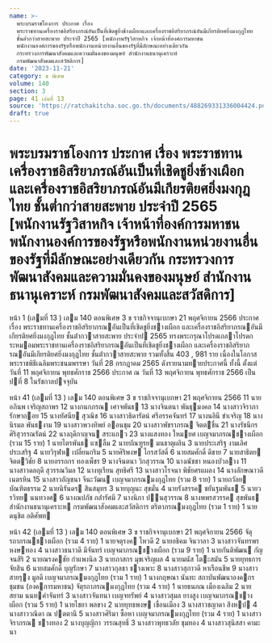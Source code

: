 ```yaml
---
name: >-
  พระบรมราชโองการ ประกาศ เรื่อง
  พระราชทานเครื่องราชอิสริยาภรณ์อันเป็นที่เชิดชูยิ่งช้างเผือกและเครื่องราชอิสริยาภรณ์อันมีเกียรติยศยิ่งมงกุฎไทย
  ชั้นต่ำกว่าสายสะพาย ประจำปี 2565 [พนักงานรัฐวิสาหกิจ เจ้าหน้าที่องค์การมหาชน
  พนักงานองค์การของรัฐหรือพนักงานหน่วยงานอื่นของรัฐที่มีลักษณะอย่างเดียวกัน
  กระทรวงการพัฒนาสังคมและความมั่นคงของมนุษย์ สำนักงานธนานุเคราะห์
  กรมพัฒนาสังคมและสวัสดิการ]
date: '2023-11-21'
category: ข พิเศษ
volume: 140
section: 3
page: 41 เล่มที่ 13
source: 'https://ratchakitcha.soc.go.th/documents/488269331336004424.pdf'
draft: true
---
```


# พระบรมราชโองการ ประกาศ เรื่อง พระราชทานเครื่องราชอิสริยาภรณ์อันเป็นที่เชิดชูยิ่งช้างเผือกและเครื่องราชอิสริยาภรณ์อันมีเกียรติยศยิ่งมงกุฎไทย ชั้นต่ำกว่าสายสะพาย ประจำปี 2565 [พนักงานรัฐวิสาหกิจ เจ้าหน้าที่องค์การมหาชน พนักงานองค์การของรัฐหรือพนักงานหน่วยงานอื่นของรัฐที่มีลักษณะอย่างเดียวกัน กระทรวงการพัฒนาสังคมและความมั่นคงของมนุษย์ สำนักงานธนานุเคราะห์ กรมพัฒนาสังคมและสวัสดิการ]

หน้า 1 (เลมที่ 13 ) เลม 140 ตอนพิเศษ 3 ข ราชกิจจานุเบกษา 21 พฤศจิกายน 2566 ประกาศ เรื่อง พระราชทานเครื่องราชอิสริยาภรณอันเป็นที่เชิดชูยิ่งชางเผือก และเครื่องราชอิสริยาภรณอันมีเกียรติยศยิ่งมงกุฎไทย ชั้นต่ํากวาสายสะพาย ประจําป 2565 ทรงพระกรุณาโปรดเกลาโปรดกระหมอมพระราชทานเครื่องราชอิสริยาภรณอันเป็นที่เชิดชูยิ่งชางเผือก และเครื่องราชอิสริยาภรณอันมีเกียรติยศยิ่งมงกุฎไทย ชั้นต่ํากวาสายสะพาย รวมทั้งสิ้น 403 , 981 ราย เนื่องในโอกาสพระราชพิธีเฉลิมพระชนมพรรษา วันที่ 28 กรกฎาคม 2565 ดังรายนามทายประกาศนี้ ทั้งนี้ ตั้งแต่วันที่ 11 พฤศจิกายน พุทธศักราช 2566 ประกาศ ณ วันที่ 13 พฤศจิกายน พุทธศักราช 2566 เป็นปที่ 8 ในรัชกาลปจจุบัน

หน้า 41 (เลมที่ 13 ) เลม 140 ตอนพิเศษ 3 ข ราชกิจจานุเบกษา 21 พฤศจิกายน 2566 11 นายอภินพ เจริญสถาพร 12 นางกนกภรณ เศาจพันธ 13 นางจินตนา พันธุมงคล 14 นางสาวจิราภา รักษาถอย 15 นางทัศนีย สุวณิช 16 นางสาวธิดารัตน์ ศรีอรรคจันทร์ 17 นางนลินี ขําเจริญ 18 นางนิรมล พันธงาม 19 นางสาวพวงทิพย์ ออนชุม 20 นางสาวพัชราภรณ จิตตชื่น 21 นางรัชนีกร ศิริสุวรรณรัตน์ 22 นางฤดีกาญจน สระแกว 23 นางแสงทอง ใหมยศ เบญจมาภรณชางเผือก (รวม 15 ราย) 1 นายไตรพันธ แซลิ้ม 2 นายบัณฑูรย มนธาตุผลิน 3 นายประเสริฐ งามเลิศประเสริฐ 4 นายวิรุฬห เปลี่ยนกริม 5 นายศิริพงษ ไกรสวัสดิ์ 6 นายสมศักดิ์ ดีขาย 7 นายสาธิตย จิตตวิชัย 8 นายอรรถกร ทองเพ็ชร 9 นางจินตนา วิกสุวรรณ 10 นางณัชชา หนองบัวลาง 11 นางสาวดลฤดี สุวรรณวิมล 12 นางทุเรียน สุทธิศรี 13 นางสาวโรจนา พิชัยศรแผลง 14 นางลักษณาวดี เนตรหิน 15 นางสาวอัญชนา จีนะวัฒน เบญจมาภรณมงกุฎไทย (รวม 8 ราย) 1 นายถวัลย บัณฑิตธรรม 2 นายนิรันดร สินสมุทร 3 นายบุญนะ สุขมั่น 4 นายรังสรรค ชยันฐมพันธ 5 นายวรวิทย นนทวงศ 6 นางณปภัช กล่ํารัศมี 7 นางนิภา ปนสุวรรณ 8 นางพพรสวรรค สุขพันธ สํานักงานธนานุเคราะห กรมพัฒนาสังคมและสวัสดิการ ตริตาภรณมงกุฎไทย (รวม 1 ราย) 1 นายดนุชิต อติศัพท

หน้า 42 (เลมที่ 13 ) เลม 140 ตอนพิเศษ 3 ข ราชกิจจานุเบกษา 21 พฤศจิกายน 2566 จัตุรถาภรณชางเผือก (รวม 4 ราย) 1 นายจตุรงค ไหวดี 2 นายอธิคม จินวาลา 3 นางสาวจันทรพร หงษทอง 4 นางสาวธนาวดี มีจันทร์ เบญจมาภรณชางเผือก (รวม 9 ราย) 1 นายกันติพัฒน กัญจนสิริ 2 นายณรงคชัย กําแพงนิล 3 นายภาสกร มุขเจริญผล 4 นายมนัส โตะสมัน 5 นายยุทธการ จัยสิน 6 นายสมศักดิ์ บุญรักษา 7 นางสาวกุลชา ชางเพาะ 8 นางสาวสุภาวดี หาเรือนชีพ 9 นางสาวสายรุง มูลดี เบญจมาภรณมงกุฎไทย (รวม 1 ราย) 1 นางกฤษณา นันทะ สถาบันพัฒนาองคกรชุมชน (องคการมหาชน) จัตุรถาภรณมงกุฎไทย (รวม 4 ราย) 1 นายธนภณ เมืองเฉลิม 2 นายสยาม นนทคําจันทร์ 3 นางสาวจันทนา เบญจทรัพย์ 4 นางสาวสุมล ยางสูง เบญจมาภรณชางเผือก (รวม 5 ราย) 1 นายไชยา พลขาง 2 นายยุทธพงษ เขื่อนเมือง 3 นางสาวชญาดา สิงหป 4 นางสาววณิดา ณ ปตตานี 5 นางสาวศิริมา ซื้อหา เบญจมาภรณมงกุฎไทย (รวม 4 ราย) 1 นางสาวจิราภรณ ชางทอง 2 นางบุญญิกา วรรณสุทธิ์ 3 นางสาวพุทธวลัย ชุมทอง 4 นางสาวสุนิสสา คามะนา
